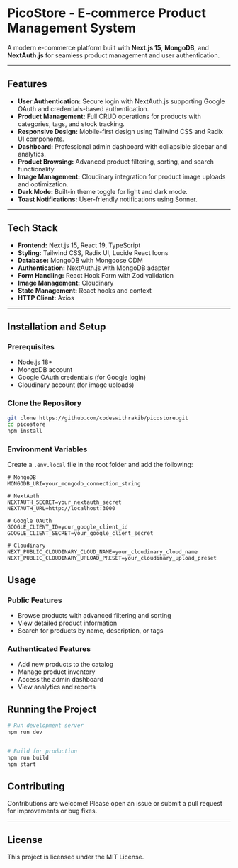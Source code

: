 # PicoStore - E-commerce Product Management System

A modern e-commerce platform built with **Next.js 15**, **MongoDB**, and **NextAuth.js** for seamless product management and user authentication.

---

## Features

- **User Authentication:** Secure login with NextAuth.js supporting Google OAuth and credentials-based authentication.
- **Product Management:** Full CRUD operations for products with categories, tags, and stock tracking.
- **Responsive Design:** Mobile-first design using Tailwind CSS and Radix UI components.
- **Dashboard:** Professional admin dashboard with collapsible sidebar and analytics.
- **Product Browsing:** Advanced product filtering, sorting, and search functionality.
- **Image Management:** Cloudinary integration for product image uploads and optimization.
- **Dark Mode:** Built-in theme toggle for light and dark mode.
- **Toast Notifications:** User-friendly notifications using Sonner.

---

## Tech Stack

- **Frontend:** Next.js 15, React 19, TypeScript
- **Styling:** Tailwind CSS, Radix UI, Lucide React Icons
- **Database:** MongoDB with Mongoose ODM
- **Authentication:** NextAuth.js with MongoDB adapter
- **Form Handling:** React Hook Form with Zod validation
- **Image Management:** Cloudinary
- **State Management:** React hooks and context
- **HTTP Client:** Axios

---

## Installation and Setup

### Prerequisites

- Node.js 18+
- MongoDB account
- Google OAuth credentials (for Google login)
- Cloudinary account (for image uploads)

### Clone the Repository

```bash
git clone https://github.com/codeswithrakib/picostore.git
cd picostore
npm install
```

### Environment Variables

Create a `.env.local` file in the root folder and add the following:

```env
# MongoDB
MONGODB_URI=your_mongodb_connection_string

# NextAuth
NEXTAUTH_SECRET=your_nextauth_secret
NEXTAUTH_URL=http://localhost:3000

# Google OAuth
GOOGLE_CLIENT_ID=your_google_client_id
GOOGLE_CLIENT_SECRET=your_google_client_secret

# Cloudinary
NEXT_PUBLIC_CLOUDINARY_CLOUD_NAME=your_cloudinary_cloud_name
NEXT_PUBLIC_CLOUDINARY_UPLOAD_PRESET=your_cloudinary_upload_preset
```

## Usage

### Public Features

- Browse products with advanced filtering and sorting
- View detailed product information
- Search for products by name, description, or tags

### Authenticated Features

- Add new products to the catalog
- Manage product inventory
- Access the admin dashboard
- View analytics and reports

## Running the Project

```bash
# Run development server
npm run dev


# Build for production
npm run build
npm start
```

## Contributing

Contributions are welcome! Please open an issue or submit a pull request for improvements or bug fixes.

---

## License

This project is licensed under the MIT License.
